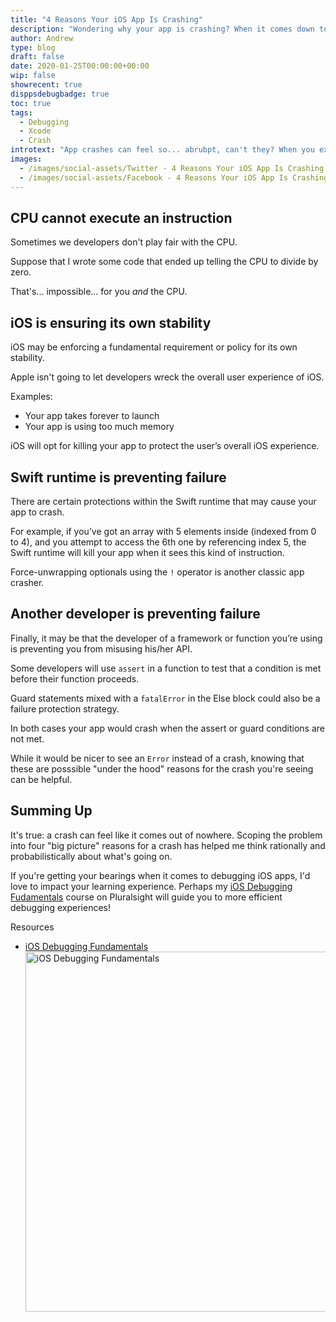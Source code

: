 ```yaml
---
title: "4 Reasons Your iOS App Is Crashing"
description: "Wondering why your app is crashing? When it comes down to it, there are four possible reasons..."
author: Andrew
type: blog
draft: false
date: 2020-01-25T00:00:00+00:00
wip: false
showrecent: true
disppsdebugbadge: true
toc: true
tags:
  - Debugging
  - Xcode
  - Crash
introtext: "App crashes can feel so... abrubpt, can't they? When you experience a crash, it might calm your nerves to know that there are a finite number of reasons for your app to crash. Four, in fact. Here they are... "
images:
  - /images/social-assets/Twitter - 4 Reasons Your iOS App Is Crashing.png
  - /images/social-assets/Facebook - 4 Reasons Your iOS App Is Crashing.png
---
```


## CPU cannot execute an instruction
Sometimes we developers don't play fair with the CPU.

Suppose that I wrote some code that ended up telling the CPU to divide by zero.

That's... impossible... for you *and* the CPU.

## iOS is ensuring its own stability
iOS may be enforcing a fundamental requirement or policy for its own stability.

Apple isn't going to let developers wreck the overall user experience of iOS.

Examples:

- Your app takes forever to launch
- Your app is using too much memory

iOS will opt for killing your app to protect the user’s overall iOS experience.

## Swift runtime is preventing failure
There are certain protections within the Swift runtime that may cause your app to crash.

For example, if you’ve got an array with 5 elements inside (indexed from 0 to 4), and you attempt to access the 6th one by referencing index 5, the Swift runtime will kill your app when it sees this kind of instruction.

Force-unwrapping optionals using the `!` operator is another classic app crasher.

## Another developer is preventing failure
Finally, it may be that the developer of a framework or function you’re using is preventing you from misusing his/her API.

Some developers will use `assert` in a function to test that a condition is met before their function proceeds.

Guard statements mixed with a `fatalError` in the Else block could also be a failure protection strategy.

In both cases your app would crash when the assert or guard conditions are not met.

While it would be nicer to see an `Error` instead of a crash, knowing that these are posssible "under the hood" reasons for the crash you're seeing can be helpful.

## Summing Up
It's true: a crash can feel like it comes out of nowhere. Scoping the problem into four "big picture" reasons for a crash has helped me think rationally and probabilistically about what's going on.

If you're getting your bearings when it comes to debugging iOS apps, I'd love to impact your learning experience. Perhaps my [iOS Debugging Fudamentals](http://bit.ly/ios-debugging-fundamentals) course on Pluralsight will guide you to more efficient debugging experiences!

<div class="resources">
  <div class="resources-header">
    Resources
  </div>
  
  <ul class="resources-content">
    <li>
      <i class="fas fa-video"></i> <a href="http://bit.ly/ios-debugging-fundamentals" target="_blank">iOS Debugging Fundamentals</a><a href="http://bit.ly/ios-debugging-fundamentals" target="_blank"><br /> <img src="/images/social-assets/ios-debugging-fundamentals-title.png" alt="iOS Debugging Fundamentals" width="1024" height="576" class="alignnone size-large wp-image-13737"/></a>
    </li>
  </ul>
</div>